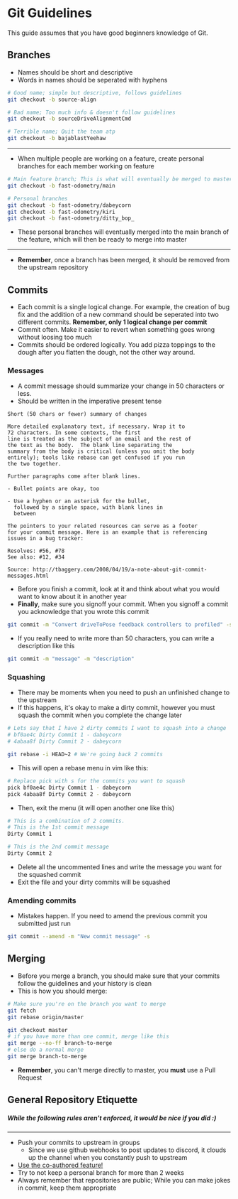 # Git Guidelines
This guide assumes that you have good beginners knowledge of Git.

## Branches
* Names should be short and descriptive
* Words in names should be seperated with hyphens
```bash
# Good name; simple but descriptive, follows guidelines
git checkout -b source-align

# Bad name; Too much info & doesn't follow guidelines
git checkout -b sourceDriveAlignmentCmd

# Terrible name; Quit the team atp
git checkout -b bajablastYeehaw
```
---
* When multiple people are working on a feature, create personal branches for each member working on feature
```bash
# Main feature branch; This is what will eventually be merged to master
git checkout -b fast-odometry/main

# Personal branches
git checkout -b fast-odometry/dabeycorn
git checkout -b fast-odometry/kiri
git checkout -b fast-odometry/ditty_bop_
```
* These personal branches will eventually merged into the main branch of the feature, which will then be ready to merge into master
---
* **Remember**, once a branch has been merged, it should be removed from the upstream repository

## Commits
* Each commit is a single logical change. For example, the creation of bug fix and the addition of a new command should be seperated into two different commits. **Remember, only 1 logical change per commit**
* Commit often. Make it easier to revert when something goes wrong without loosing too much
* Commits should be ordered logically. You add pizza toppings to the dough after you flatten the dough, not the other way around.
### Messages
* A commit message should summarize your change in 50 characters or less.
* Should be written in the imperative present tense
```
Short (50 chars or fewer) summary of changes

More detailed explanatory text, if necessary. Wrap it to
72 characters. In some contexts, the first
line is treated as the subject of an email and the rest of
the text as the body.  The blank line separating the
summary from the body is critical (unless you omit the body
entirely); tools like rebase can get confused if you run
the two together.

Further paragraphs come after blank lines.

- Bullet points are okay, too

- Use a hyphen or an asterisk for the bullet,
  followed by a single space, with blank lines in
  between

The pointers to your related resources can serve as a footer
for your commit message. Here is an example that is referencing
issues in a bug tracker:

Resolves: #56, #78
See also: #12, #34

Source: http://tbaggery.com/2008/04/19/a-note-about-git-commit-messages.html
```

* Before you finish a commit, look at it and think about what you would want to know about it in another year
* **Finally**, make sure you signoff your commit. When you signoff a commit you acknowledge that you wrote this commit
```bash
git commit -m "Convert driveToPose feedback controllers to profiled" -s
```
* If you really need to write more than 50 characters, you can write a description like this
```bash
git commit -m "message" -m "description"
```

### Squashing
* There may be moments when you need to push an unfinished change to the upstream
* If this happens, it's okay to make a dirty commit, however you must squash the commit when you complete the change later
```bash
# Lets say that I have 2 dirty commits I want to squash into a change
# bf0ae4c Dirty Commit 1 - dabeycorn
# 4abaa8f Dirty Commit 2 - dabeycorn

git rebase -i HEAD~2 # We're going back 2 commits
```
* This will open a rebase menu in vim like this:
```bash
# Replace pick with s for the commits you want to squash
pick bf0ae4c Dirty Commit 1 - dabeycorn
pick 4abaa8f Dirty Commit 2 - dabeycorn
```
* Then, exit the menu (it will open another one like this)
```bash
# This is a combination of 2 commits.
# This is the 1st commit message
Dirty Commit 1

# This is the 2nd commit message
Dirty Commit 2
```
* Delete all the uncommented lines and write the message you want for the squashed commit
* Exit the file and your dirty commits will be squashed

### Amending commits
* Mistakes happen. If you need to amend the previous commit you submitted just run
```bash
git commit --amend -m "New commit message" -s
```

## Merging
* Before you merge a branch, you should make sure that your commits follow the guidelines and your history is clean
* This is how you should merge:
```bash
# Make sure you're on the branch you want to merge
git fetch
git rebase origin/master

git checkout master
# if you have more than one commit, merge like this
git merge --no-ff branch-to-merge
# else do a normal merge
git merge branch-to-merge
```
* **Remember**, you can't merge directly to master, you **must** use a Pull Request

## General Repository Etiquette
##### While the following rules aren't enforced, it would be nice if you did :)
---
* Push your commits to upstream in groups
    * Since we use github webhooks to post updates to discord, it clouds up the channel when you constantly push to upstream
* [Use the co-authored feature!](https://docs.github.com/en/pull-requests/committing-changes-to-your-project/creating-and-editing-commits/creating-a-commit-with-multiple-authors)
* Try to not keep a personal branch for more than 2 weeks
* Always remember that repositories are public; While you can make jokes in commit, keep them appropriate